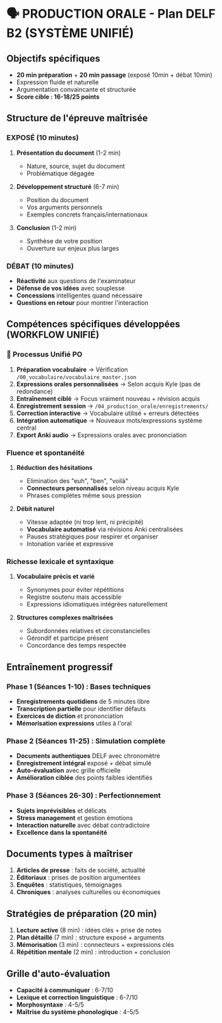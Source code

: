 # 🗣️ PRODUCTION ORALE - Plan DELF B2 (SYSTÈME UNIFIÉ)

## **Objectifs spécifiques**
- **20 min préparation** + **20 min passage** (exposé 10min + débat 10min)
- Expression fluide et naturelle
- Argumentation convaincante et structurée
- **Score cible : 16-18/25 points**

## **Structure de l'épreuve maîtrisée**

### **EXPOSÉ (10 minutes)**
1. **Présentation du document** (1-2 min)
   - Nature, source, sujet du document
   - Problématique dégagée

2. **Développement structuré** (6-7 min)
   - Position du document
   - Vos arguments personnels
   - Exemples concrets français/internationaux

3. **Conclusion** (1-2 min)
   - Synthèse de votre position
   - Ouverture sur enjeux plus larges

### **DÉBAT (10 minutes)**
- **Réactivité** aux questions de l'examinateur
- **Défense de vos idées** avec souplesse
- **Concessions** intelligentes quand nécessaire
- **Questions en retour** pour montrer l'interaction

## **Compétences spécifiques développées (WORKFLOW UNIFIÉ)**

### **🔄 Processus Unifié PO**
1. **Préparation vocabulaire** → Vérification `/00_vocabulaire/vocabulaire_master.json`
2. **Expressions orales personnalisées** → Selon acquis Kyle (pas de redondance)
3. **Entraînement ciblé** → Focus vraiment nouveau + révision acquis
4. **Enregistrement session** → `/04_production_orale/enregistrements/`
5. **Correction interactive** → Vocabulaire utilisé + erreurs détectées
6. **Intégration automatique** → Nouveaux mots/expressions système central
7. **Export Anki audio** → Expressions orales avec prononciation

### **Fluence et spontanéité**
1. **Réduction des hésitations**
   - Elimination des "euh", "ben", "voilà"
   - **Connecteurs personnalisés** selon niveau acquis Kyle
   - Phrases complètes même sous pression

2. **Débit naturel**
   - Vitesse adaptée (ni trop lent, ni précipité)
   - **Vocabulaire automatisé** via révisions Anki centralisées
   - Pauses stratégiques pour respirer et organiser
   - Intonation variée et expressive

### **Richesse lexicale et syntaxique**
1. **Vocabulaire précis et varié**
   - Synonymes pour éviter répétitions
   - Registre soutenu mais accessible
   - Expressions idiomatiques intégrées naturellement

2. **Structures complexes maîtrisées**
   - Subordonnées relatives et circonstancielles
   - Gérondif et participe présent
   - Concordance des temps respectée

## **Entraînement progressif**

### **Phase 1 (Séances 1-10) : Bases techniques**
- **Enregistrements quotidiens** de 5 minutes libre
- **Transcription partielle** pour identifier défauts
- **Exercices de diction** et prononciation
- **Mémorisation expressions** utiles à l'oral

### **Phase 2 (Séances 11-25) : Simulation complète**
- **Documents authentiques** DELF avec chronomètre
- **Enregistrement intégral** exposé + débat simulé
- **Auto-évaluation** avec grille officielle
- **Amélioration ciblée** des points faibles identifiés

### **Phase 3 (Séances 26-30) : Perfectionnement**
- **Sujets imprévisibles** et délicats
- **Stress management** et gestion émotions
- **Interaction naturelle** avec débat contradictoire
- **Excellence dans la spontanéité**

## **Documents types à maîtriser**
1. **Articles de presse** : faits de société, actualité
2. **Éditoriaux** : prises de position argumentées
3. **Enquêtes** : statistiques, témoignages
4. **Chroniques** : analyses culturelles ou économiques

## **Stratégies de préparation (20 min)**
1. **Lecture active** (8 min) : idées clés + prise de notes
2. **Plan détaillé** (7 min) : structure exposé + arguments
3. **Mémorisation** (3 min) : connecteurs + expressions clés
4. **Répétition mentale** (2 min) : introduction + conclusion

## **Grille d'auto-évaluation**
- **Capacité à communiquer** : 6-7/10
- **Lexique et correction linguistique** : 6-7/10  
- **Morphosyntaxe** : 4-5/5
- **Maîtrise du système phonologique** : 4-5/5